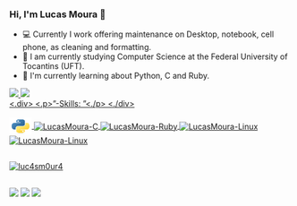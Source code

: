 ### Hi, I'm Lucas Moura 👋


- 💻 Currently I work offering maintenance on Desktop, notebook, cell phone, as cleaning and formatting.
- 🔭 I am currently studying Computer Science at the Federal University of Tocantins (UFT).
- 🌱 I'm currently learning about Python, C and Ruby.

<div>
  <a href="https://github.com/luc4sm0ur4">
  <img height="180em" src="https://github-readme-stats.vercel.app/api?username=luc4sm0ur4&show_icons=true&theme=dark&include_all_commits=true&count_private=true"/>
  <img height="180em" src="https://github-readme-stats.vercel.app/api/top-langs/?username=luc4sm0ur4&layout=compact&langs_count=7&theme=dark"/>
</div>
 <.div>
   <.p>”-Skills: ”<./p>
     <./div>
<div style="display: inline_block"><br>
  <img align="center" alt="LucasMoura-Python" height="30" width="40" src="https://raw.githubusercontent.com/devicons/devicon/master/icons/python/python-original.svg">
  <img align="center" alt="LucasMoura-C" height="30" width="40" src="https://cdn.jsdelivr.net/gh/devicons/devicon/icons/c/c-plain.svg">
  <img align="center" alt="LucasMoura-Ruby" height="30" width="40" src="https://cdn.jsdelivr.net/gh/devicons/devicon/icons/ruby/ruby-plain-wordmark.svg" />
  <img align="center" alt="LucasMoura-Linux" height="30" width="40" src="https://cdn.jsdelivr.net/gh/devicons/devicon/icons/linux/linux-original.svg" />
  <img align="center" alt="LucasMoura-Linux" height="30" width="40" src="https://cdn.jsdelivr.net/gh/devicons/devicon/icons/debian/debian-plain-wordmark.svg" />
  </div>
  
  ##
  <div>
  <img src="https://komarev.com/ghpvc/?username=luc4sm0ur4&color=red&style=flat-square" alt="luc4sm0ur4" />
  </div>
  
  ## 
  
<div> 
  <a href="https://www.instagram.com/luc4sm0ur4/" target="_blank"><img src="https://img.shields.io/badge/-Instagram-%23E4405F?style=for-the-badge&logo=instagram&logoColor=white" target="_blank"></a>
  <a href = "mailto:lucasmoura112.lm@gmail.com"><img src="https://img.shields.io/badge/-Gmail-%23333?style=for-the-badge&logo=gmail&logoColor=white" target="_blank"></a>
  <a href="https://www.linkedin.com/in/lucasmoura112/" target="_blank"><img src="https://img.shields.io/badge/-LinkedIn-%230077B5?style=for-the-badge&logo=linkedin&logoColor=white" target="_blank"></a> 
  </div>


